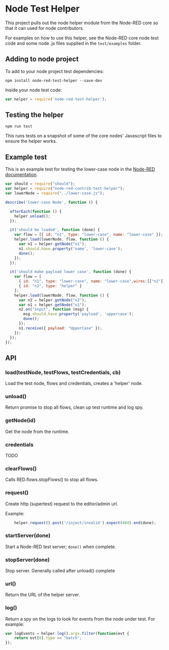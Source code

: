 # Node Test Helper

This project pulls out the node helper module from the Node-RED core so that it can used for node contributors.

For examples on how to use this helper, see the Node-RED core node test code and some node .js files supplied in the `test/examples` folder.

## Adding to node project

To add to your node project test dependencies:

    npm install node-red-test-helper --save-dev

Inside your node test code:

```javascript
var helper = require('node-red-test-helper');
```

## Testing the helper

    npm run test

This runs tests on a snapshot of some of the core nodes' Javascript files to ensure the helper works.

## Example test

This is an example test for testing the lower-case node in the [Node-RED documentation](https://nodered.org/docs/creating-nodes/first-node).

```javascript
var should = require("should");
var helper = require("node-red-contrib-test-helper");
var lowerNode = require("../lower-case.js");

describe('lower-case Node', function () {

  afterEach(function () {
    helper.unload();
  });

  it('should be loaded', function (done) {
    var flow = [{ id: "n1", type: "lower-case", name: "lower-case" }];
    helper.load(lowerNode, flow, function () {
      var n1 = helper.getNode("n1");
      n1.should.have.property('name', 'lower-case');
      done();
    });
  });

  it('should make payload lower case', function (done) {
    var flow = [
      { id: "n1", type: "lower-case", name: "lower-case",wires:[["n2"]] },
      { id: "n2", type: "helper" }
    ];
    helper.load(lowerNode, flow, function () {
      var n2 = helper.getNode("n2");
      var n1 = helper.getNode("n1");
      n2.on("input", function (msg) {
        msg.should.have.property('payload', 'uppercase');
        done();
      });
      n1.receive({ payload: "UpperCase" });
    });
  });
});
```

## API

### load(testNode, testFlows, testCredentials, cb)

Load the test node, flows and credentials, creates a 'helper' node.

### unload()

Return promise to stop all flows, clean up test runtime and log spy.

### getNode(id)

Get the node from the runtime.

### credentials

TODO

### clearFlows()

Calls RED.flows.stopFlows() to stop all flows.

### request()

Create http (supertest) request to the editor/admin url.

Example:

```javascript
    helper.request().post('/inject/invalid').expect(404).end(done);
```

### startServer(done)

Start a Node-RED test server; `done()` when complete.

### stopServer(done)

Stop server.  Generally called after unload() complete

### url()

Return the URL of the helper server.

### log()

Return a spy on the logs to look for events from the node under test.  For example:

```javascript
var logEvents = helper.log().args.filter(function(evt {
    return evt[0].type == "batch";
});
```